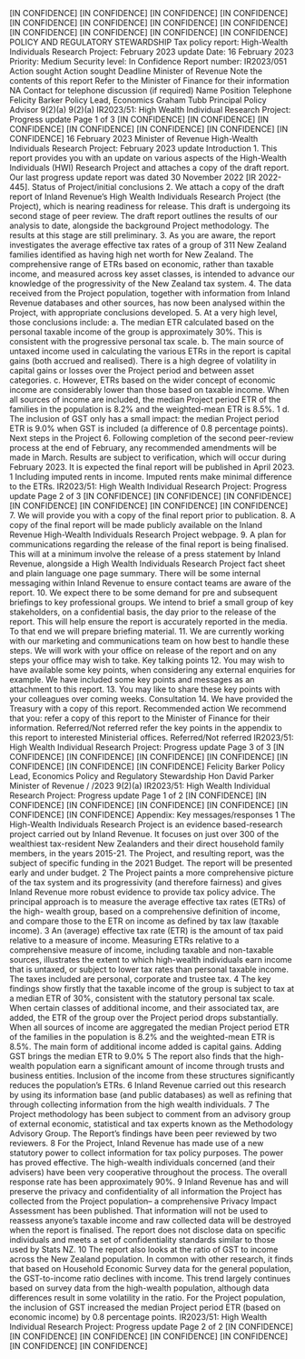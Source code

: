 \[IN CONFIDENCE\] \[IN CONFIDENCE\] \[IN CONFIDENCE\] \[IN CONFIDENCE\] \[IN CONFIDENCE\] \[IN CONFIDENCE\] \[IN CONFIDENCE\] \[IN CONFIDENCE\] \[IN CONFIDENCE\] \[IN CONFIDENCE\] \[IN CONFIDENCE\] \[IN CONFIDENCE\] POLICY AND REGULATORY STEWARDSHIP Tax policy report: High-Wealth Individuals Research Project: February 2023 update Date: 16 February 2023 Priority: Medium Security level: In Confidence Report number: IR2023/051 Action sought Action sought Deadline Minister of Revenue Note the contents of this report Refer to the Minister of Finance for their information NA Contact for telephone discussion (if required) Name Position Telephone Felicity Barker Policy Lead, Economics Graham Tubb Principal Policy Advisor 9(2)(a) 9(2)(a) IR2023/51: High Wealth Individual Research Project: Progress update Page 1 of 3 \[IN CONFIDENCE\] \[IN CONFIDENCE\] \[IN CONFIDENCE\] \[IN CONFIDENCE\] \[IN CONFIDENCE\] \[IN CONFIDENCE\] \[IN CONFIDENCE\] 16 February 2023 Minister of Revenue High-Wealth Individuals Research Project: February 2023 update Introduction 1. This report provides you with an update on various aspects of the High-Wealth Individuals (HWI) Research Project and attaches a copy of the draft report. Our last progress update report was dated 30 November 2022 \[IR 2022-445\]. Status of Project/initial conclusions 2. We attach a copy of the draft report of Inland Revenue’s High Wealth Individuals Research Project (the Project), which is nearing readiness for release. This draft is undergoing its second stage of peer review. The draft report outlines the results of our analysis to date, alongside the background Project methodology. The results at this stage are still preliminary. 3. As you are aware, the report investigates the average effective tax rates of a group of 311 New Zealand families identified as having high net worth for New Zealand. The comprehensive range of ETRs based on economic, rather than taxable income, and measured across key asset classes, is intended to advance our knowledge of the progressivity of the New Zealand tax system. 4. The data received from the Project population, together with information from Inland Revenue databases and other sources, has now been analysed within the Project, with appropriate conclusions developed. 5. At a very high level, those conclusions include: a. The median ETR calculated based on the personal taxable income of the group is approximately 30%. This is consistent with the progressive personal tax scale. b. The main source of untaxed income used in calculating the various ETRs in the report is capital gains (both accrued and realised). There is a high degree of volatility in capital gains or losses over the Project period and between asset categories. c. However, ETRs based on the wider concept of economic income are considerably lower than those based on taxable income. When all sources of income are included, the median Project period ETR of the families in the population is 8.2% and the weighted-mean ETR is 8.5%. 1 d. The inclusion of GST only has a small impact: the median Project period ETR is 9.0% when GST is included (a difference of 0.8 percentage points). Next steps in the Project 6. Following completion of the second peer-review process at the end of February, any recommended amendments will be made in March. Results are subject to verification, which will occur during February 2023. It is expected the final report will be published in April 2023. 1 Including imputed rents in income. Imputed rents make minimal difference to the ETRs. IR2023/51: High Wealth Individual Research Project: Progress update Page 2 of 3 \[IN CONFIDENCE\] \[IN CONFIDENCE\] \[IN CONFIDENCE\] \[IN CONFIDENCE\] \[IN CONFIDENCE\] \[IN CONFIDENCE\] \[IN CONFIDENCE\] 7. We will provide you with a copy of the final report prior to publication. 8. A copy of the final report will be made publicly available on the Inland Revenue High-Wealth Individuals Research Project webpage. 9. A plan for communications regarding the release of the final report is being finalised. This will at a minimum involve the release of a press statement by Inland Revenue, alongside a High Wealth Individuals Research Project fact sheet and plain language one page summary. There will be some internal messaging within Inland Revenue to ensure contact teams are aware of the report. 10. We expect there to be some demand for pre and subsequent briefings to key professional groups. We intend to brief a small group of key stakeholders, on a confidential basis, the day prior to the release of the report. This will help ensure the report is accurately reported in the media. To that end we will prepare briefing material. 11. We are currently working with our marketing and communications team on how best to handle these steps. We will work with your office on release of the report and on any steps your office may wish to take. Key talking points 12. You may wish to have available some key points, when considering any external enquiries for example. We have included some key points and messages as an attachment to this report. 13. You may like to share these key points with your colleagues over coming weeks. Consultation 14. We have provided the Treasury with a copy of this report. Recommended action We recommend that you: refer a copy of this report to the Minister of Finance for their information. Referred/Not referred refer the key points in the appendix to this report to interested Ministerial offices. Referred/Not referred IR2023/51: High Wealth Individual Research Project: Progress update Page 3 of 3 \[IN CONFIDENCE\] \[IN CONFIDENCE\] \[IN CONFIDENCE\] \[IN CONFIDENCE\] \[IN CONFIDENCE\] \[IN CONFIDENCE\] \[IN CONFIDENCE\] Felicity Barker Policy Lead, Economics Policy and Regulatory Stewardship Hon David Parker Minister of Revenue / /2023 9(2)(a) IR2023/51: High Wealth Individual Research Project: Progress update Page 1 of 2 \[IN CONFIDENCE\] \[IN CONFIDENCE\] \[IN CONFIDENCE\] \[IN CONFIDENCE\] \[IN CONFIDENCE\] \[IN CONFIDENCE\] \[IN CONFIDENCE\] Appendix: Key messages/responses 1 The High-Wealth Individuals Research Project is an evidence based-research project carried out by Inland Revenue. It focuses on just over 300 of the wealthiest tax-resident New Zealanders and their direct household family members, in the years 2015-21. The Project, and resulting report, was the subject of specific funding in the 2021 Budget. The report will be presented early and under budget. 2 The Project paints a more comprehensive picture of the tax system and its progressivity (and therefore fairness) and gives Inland Revenue more robust evidence to provide tax policy advice. The principal approach is to measure the average effective tax rates (ETRs) of the high- wealth group, based on a comprehensive definition of income, and compare those to the ETR on income as defined by tax law (taxable income). 3 An (average) effective tax rate (ETR) is the amount of tax paid relative to a measure of income. Measuring ETRs relative to a comprehensive measure of income, including taxable and non-taxable sources, illustrates the extent to which high-wealth individuals earn income that is untaxed, or subject to lower tax rates than personal taxable income. The taxes included are personal, corporate and trustee tax. 4 The key findings show firstly that the taxable income of the group is subject to tax at a median ETR of 30%, consistent with the statutory personal tax scale. When certain classes of additional income, and their associated tax, are added, the ETR of the group over the Project period drops substantially. When all sources of income are aggregated the median Project period ETR of the families in the population is 8.2% and the weighted-mean ETR is 8.5%. The main form of additional income added is capital gains. Adding GST brings the median ETR to 9.0% 5 The report also finds that the high-wealth population earn a significant amount of income through trusts and business entities. Inclusion of the income from these structures significantly reduces the population’s ETRs. 6 Inland Revenue carried out this research by using its information base (and public databases) as well as refining that through collecting information from the high wealth individuals. 7 The Project methodology has been subject to comment from an advisory group of external economic, statistical and tax experts known as the Methodology Advisory Group. The Report’s findings have been peer reviewed by two reviewers. 8 For the Project, Inland Revenue has made use of a new statutory power to collect information for tax policy purposes. The power has proved effective. The high-wealth individuals concerned (and their advisers) have been very cooperative throughout the process. The overall response rate has been approximately 90%. 9 Inland Revenue has and will preserve the privacy and confidentiality of all information the Project has collected from the Project population– a comprehensive Privacy Impact Assessment has been published. That information will not be used to reassess anyone’s taxable income and raw collected data will be destroyed when the report is finalised. The report does not disclose data on specific individuals and meets a set of confidentiality standards similar to those used by Stats NZ. 10 The report also looks at the ratio of GST to income across the New Zealand population. In common with other research, it finds that based on Household Economic Survey data for the general population, the GST-to-income ratio declines with income. This trend largely continues based on survey data from the high-wealth population, although data differences result in some volatility in the ratio. For the Project population, the inclusion of GST increased the median Project period ETR (based on economic income) by 0.8 percentage points. IR2023/51: High Wealth Individual Research Project: Progress update Page 2 of 2 \[IN CONFIDENCE\] \[IN CONFIDENCE\] \[IN CONFIDENCE\] \[IN CONFIDENCE\] \[IN CONFIDENCE\] \[IN CONFIDENCE\] \[IN CONFIDENCE\]